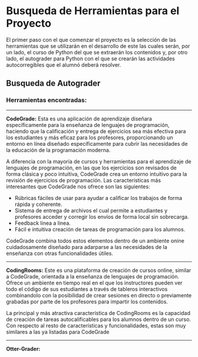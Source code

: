 # Busqueda de Herramientas para el Proyecto

El primer paso con el que comenzar el proyecto es la selección de las herramientas que se utilizarán en el desarrollo de este las cuales serán, por un lado, el curso de Python
del que se extraerán los contenidos y, por otro lado, el autograder para Python con el que se crearán las actividades autocorregibles que el alumnó deberá resolver.

## Busqueda de Autograder
### Herramientas encontradas:
---
**CodeGrade:** Esta es una aplicación de aprendizaje diseñara específicamente para la enseñanza de lenguajes de programación,
haciendo que la calificación y entrega de ejercicios sea más efectiva para los estudiantes y más eficaz para los profesores,
proporcionando un entorno en línea diseñado específicamente para cubrir las necesidades de la educación de la programación moderna.

A diferencia con la mayoría de cursos y herramientas para el aprendizaje de lenguajes de programación, en las que los ejercicios 
son revisados de forma clásica y poco intuitiva, CodeGrade crea un entorno intuitivo para la revisión de ejercicios de programación.
Las características más interesantes que CodeGrade nos ofrece son las siguientes:
- Rúbricas fáciles de usar para ayudar a calificar los trabajos de forma rápida y coherente.
- Sistema de entrega de archivos el cual permite a estudiantes y profesores acceder y corregir los envíos de forma local sin sobrecarga.
- Feedback linea a linea.
- Fácil e intuitiva creación de tareas de programación para los alumnos.

CodeGrade combina todos estos elementos dentro de un ambiente onine cuidadosamente diseñado para adarparse a las necesidades de la
enseñanza con otras funcionalidades útiles. 

---
**CodingRooms:** Este es una plataforma de creación de cursos online, similar a CodeGrade, orientada a la enseñanza de lenguajes de programación.
Ofrece un ambiente en tiempo real en el que los instructores pueden ver todo el código de sus estudiantes a través de tableros interactivos combinandolo 
con la posibilidad de crear sesiones en directo o previamente grabadas por parte de los profesores para impartir los contenidos.

La principal y más atractiva característica de CodingRooms es la capacidad de creación de tareas autocalificables para los alumnos dentro de 
un curso. Con respecto al resto de características y funcionalidades, estas son muy similares a las ya listadas para CodeGrade

---
**Otter-Grader:**

